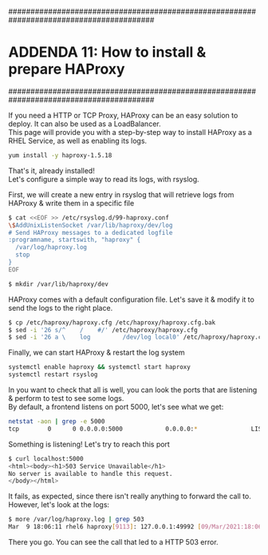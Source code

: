 #########################################################################################
# ADDENDA 11: How to install & prepare HAProxy
#########################################################################################

If you need a HTTP or TCP Proxy, HAProxy can be an easy solution to deploy. It can also be used as a LoadBalancer.  
This page will provide you with a step-by-step way to install HAProxy as a RHEL Service, as well as enabling its logs.

```bash
yum install -y haproxy-1.5.18
```

That's it, already installed!  
Let's configure a simple way to read its logs, with rsyslog.  

First, we will create a new entry in rsyslog that will retrieve logs from HAProxy & write them in a specific file

```bash
$ cat <<EOF >> /etc/rsyslog.d/99-haproxy.conf
\$AddUnixListenSocket /var/lib/haproxy/dev/log
# Send HAProxy messages to a dedicated logfile
:programname, startswith, "haproxy" {
  /var/log/haproxy.log
  stop
}
EOF

$ mkdir /var/lib/haproxy/dev
```

HAProxy comes with a default configuration file. Let's save it & modify it to send the logs to the right place.

```bash
$ cp /etc/haproxy/haproxy.cfg /etc/haproxy/haproxy.cfg.bak
$ sed -i '26 s/^    /    #/' /etc/haproxy/haproxy.cfg
$ sed -i '26 a \    log         /dev/log local0' /etc/haproxy/haproxy.cfg
```

Finally, we can start HAProxy & restart the log system

```bash
systemctl enable haproxy && systemctl start haproxy
systemctl restart rsyslog
```

In you want to check that all is well, you can look the ports that are listening & perform to test to see some logs.  
By default, a frontend listens on port 5000, let's see what we get:

```bash
netstat -aon | grep -e 5000
tcp        0      0 0.0.0.0:5000            0.0.0.0:*               LISTEN      off (0.00/0/0)
```

Something is listening! Let's try to reach this port

```bash
$ curl localhost:5000
<html><body><h1>503 Service Unavailable</h1>
No server is available to handle this request.
</body></html>
```

It fails, as expected, since there isn't really anything to forward the call to.  
However, let's look at the logs:

```bash
$ more /var/log/haproxy.log | grep 503
Mar  9 18:06:11 rhel6 haproxy[9113]: 127.0.0.1:49992 [09/Mar/2021:18:06:11.823] main app/<NOSRV> 0/-1/-1/-1/0 503 212 - - SC-- 0/0/0/0/0 0/0 "GET / HTTP/1.1"
```

There you go. You can see the call that led to a HTTP 503 error.
